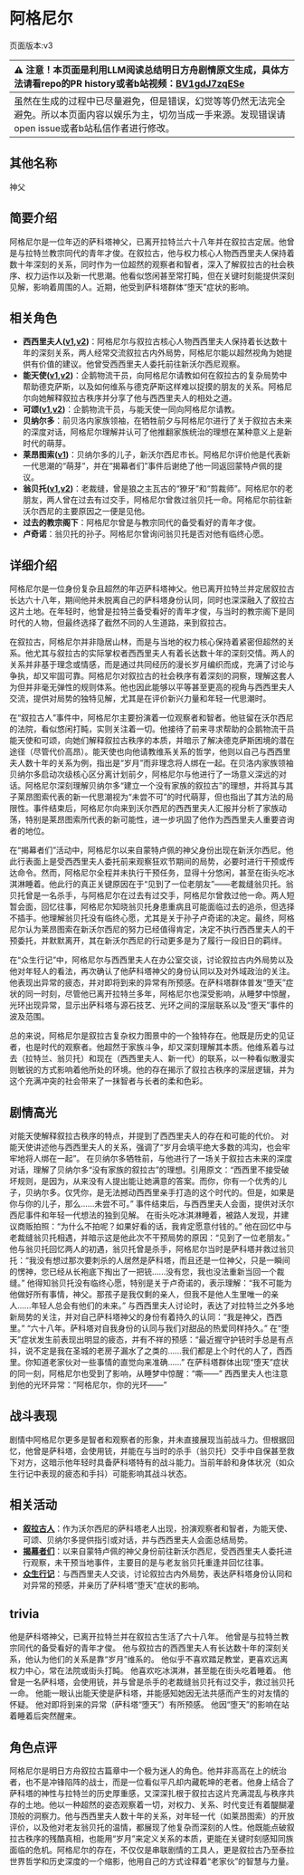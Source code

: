 # 阿格尼尔
页面版本:v3
 

| :warning: 注意！本页面是利用LLM阅读总结明日方舟剧情原文生成，具体方法请看repo的PR history或者b站视频：[BV1gdJ7zqESe](https://www.bilibili.com/video/BV1gdJ7zqESe/)         |
|:----------------------------|
| 虽然在生成的过程中已尽量避免，但是错误，幻觉等等仍然无法完全避免。所以本页面内容以娱乐为主，切勿当成一手来源。发现错误请open issue或者b站私信作者进行修改。|



## 其他名称
神父
## 简要介绍
阿格尼尔是一位年迈的萨科塔神父，已离开拉特兰六十八年并在叙拉古定居。他曾是与拉特兰教宗同代的青年才俊。在叙拉古，他与权力核心人物西西里夫人保持着数十年深刻的关系，同时作为一位超然的观察者和智者，深入了解叙拉古的社会秩序、权力运作以及新一代思潮。他看似悠闲甚至常打盹，但在关键时刻能提供深刻见解，影响着周围的人。近期，他受到萨科塔群体“堕天”症状的影响。
## 相关角色
-   **西西里夫人([v1](../chars/extended_char_xi_xi_li_fu_ren.md),[v2](extended_char_xi_xi_li_fu_ren.md))**：阿格尼尔与叙拉古核心人物西西里夫人保持着长达数十年的深刻关系，两人经常交流叙拉古内外局势，阿格尼尔能以超然视角为她提供有价值的建议。他曾受西西里夫人委托前往新沃尔西尼观察。
-   **能天使([v1](../chars/char_103_angel.md),[v2](char_103_angel.md))**：企鹅物流干员，向阿格尼尔请教如何在叙拉古的复杂局势中帮助德克萨斯，以及如何维系与德克萨斯这样难以捉摸的朋友的关系。阿格尼尔向她解释叙拉古秩序并分享了他与西西里夫人的相处之道。
-   **可颂([v1](../chars/char_201_moeshd.md),[v2](char_201_moeshd.md))**：企鹅物流干员，与能天使一同向阿格尼尔请教。
-   **贝纳尔多**：前贝洛内家族领袖，在牺牲前夕与阿格尼尔进行了关于叙拉古未来的深度对话，阿格尼尔理解并认可了他推翻家族统治的理想在某种意义上是新时代的萌芽。
-   **莱昂图索([v1](../chars/extended_char_lai_ang_tu_suo.md))**：贝纳尔多的儿子，新沃尔西尼市长。阿格尼尔评价他是代表新一代思潮的“萌芽”，并在“揭幕者们”事件后谢绝了他一同返回蒙特卢佩的提议。
-   **翁贝托([v1](../chars/extended_char_weng_bei_tuo.md),[v2](extended_char_weng_bei_tuo.md))**：老裁缝，曾是狼之主瓦古的“獠牙”和“剪裁师”。阿格尼尔的老朋友，两人曾在过去有过交手，阿格尼尔曾救过翁贝托一命。阿格尼尔前往新沃尔西尼的主要原因之一便是见他。
-   **过去的教宗阁下**：阿格尼尔曾是与教宗同代的备受看好的青年才俊。
-   **卢奇诺**：翁贝托的孙子。阿格尼尔曾询问翁贝托是否对他有临终心愿。
## 详细介绍
阿格尼尔是一位身份复杂且超然的年迈萨科塔神父。他已离开拉特兰并定居叙拉古长达六十八年，期间他并未脱离自己的萨科塔身份认同，同时也深深融入了叙拉古这片土地。在年轻时，他曾是拉特兰备受看好的青年才俊，与当时的教宗阁下是同时代的人物，但最终选择了截然不同的人生道路，来到叙拉古。

在叙拉古，阿格尼尔并非隐居山林，而是与当地的权力核心保持着紧密但超然的关系。他尤其与叙拉古的实际掌权者西西里夫人有着长达数十年的深刻交情。两人的关系并非基于理念或情感，而是通过共同经历的漫长岁月编织而成，充满了讨论与争执，却又牢固可靠。阿格尼尔对叙拉古的社会秩序有着深刻的洞察，理解这套人为但并非毫无弹性的规则体系。他也因此能够以平等甚至更高的视角与西西里夫人交流，提供对局势的独特见解，尤其是在评价新兴力量和年轻一代思潮时。

在“叙拉古人”事件中，阿格尼尔主要扮演着一位观察者和智者。他驻留在沃尔西尼的法院，看似悠闲打盹，实则关注着一切。他接待了前来寻求帮助的企鹅物流干员能天使和可颂，向她们解释叙拉古秩序的本质，并暗示了解决德克萨斯困境的潜在途径（尽管代价高昂）。能天使也向他请教维系关系的哲学，他则以自己与西西里夫人数十年的关系为例，指出是“岁月”而非理念将人绑在一起。在贝洛内家族领袖贝纳尔多启动次级核心区分离计划前夕，阿格尼尔与他进行了一场意义深远的对话。阿格尼尔深刻理解贝纳尔多“建立一个没有家族的叙拉古”的理想，并将其与其子莱昂图索代表的新一代思潮视为“未尝不可”的时代萌芽，但也指出了其方法的局限性。事件结束后，阿格尼尔向来到沃尔西尼的西西里夫人汇报并分析了家族动荡，特别是莱昂图索所代表的新可能性，进一步巩固了他作为西西里夫人重要咨询者的地位。

在“揭幕者们”活动中，阿格尼尔以来自蒙特卢佩的神父身份出现在新沃尔西尼。他此行表面上是受西西里夫人委托前来观察狂欢节期间的局势，必要时进行干预或传达命令。然而，阿格尼尔全程并未执行干预任务，显得十分悠闲，甚至在街头吃冰淇淋睡着。他此行的真正关键原因在于“见到了一位老朋友”——老裁缝翁贝托。翁贝托曾是一名杀手，与阿格尼尔在过去有过交手，阿格尼尔曾救过他一命。两人短暂会面，回忆往事，阿格尼尔知晓翁贝托身患重病且可能面临过去的追杀，但选择不插手。他理解翁贝托没有临终心愿，尤其是关于孙子卢奇诺的决定。最终，阿格尼尔认为莱昂图索在新沃尔西尼的努力已经值得肯定，决定不执行西西里夫人的干预委托，并默默离开，其在新沃尔西尼的行动更多是为了履行一段旧日的羁绊。

在“众生行记”中，阿格尼尔与西西里夫人在办公室交谈，讨论叙拉古内外局势以及他对年轻人的看法，再次确认了他萨科塔神父的身份认同以及对外域政治的关注。他表现出异常的疲态，并对即将到来的异常有所预感。在萨科塔群体普发“堕天”症状的同一时刻，尽管他已离开拉特兰多年，阿格尼尔也深受影响，从睡梦中惊醒，光环出现异常，显示出萨科塔与源石技艺、光环之间的深层联系以及“堕天”事件的波及范围。

总的来说，阿格尼尔是叙拉古复杂权力图景中的一个独特存在。他既是历史的见证者，也是时代的观察者。他超然于家族斗争，却又深刻理解其本质。他维系着与过去（拉特兰、翁贝托）和现在（西西里夫人、新一代）的联系，以一种看似散漫实则敏锐的方式影响着他所处的环境。他的存在揭示了叙拉古秩序的深层逻辑，并为这个充满冲突的社会带来了一抹智者与长者的柔和色彩。
## 剧情高光
对能天使解释叙拉古秩序的特点，并提到了西西里夫人的存在和可能的代价。
对能天使讲述他与西西里夫人的关系，强调了“岁月会填平绝大多数的鸿沟，也会牢牢地将人绑在一起”。
在贝纳尔多牺牲前，与他进行了一场关于叙拉古未来的深度对话，理解了贝纳尔多“没有家族的叙拉古”的理想。引用原文：“西西里不接受破坏规则，是因为，从来没有人提出能让她满意的答案。而你，你有一个优秀的儿子，贝纳尔多。仅凭你，是无法撼动西西里亲手打造的这个时代的。但是，如果是你与你的儿子，那么......未尝不可。”
事件结束后，与西西里夫人会面，提供对沃尔西尼事件和年轻一代想法的独到见解。
在街头吃冰淇淋睡着，被路人发现，并建议商贩拍照：“为什么不拍呢？如果好看的话，我肯定愿意付钱的。”
他在回忆中与老裁缝翁贝托相遇，并暗示这是他此次不干预局势的原因：“见到了一位老朋友。”
他与翁贝托回忆两人的初遇，翁贝托曾是杀手，阿格尼尔当时是萨科塔并救过翁贝托：“我没有想过那次要刺杀的人居然是萨科塔，而且还是一位神父，只是一瞬间的愣神，您已经从长袍底下掏出了一把铳......没有您，我也没法重新当回一个裁缝。”
他得知翁贝托没有临终心愿，特别是关于卢奇诺的，表示理解：“我不可能为他做好所有事情，神父。那孩子是我仅剩的亲人，但我不是他人生里唯一的亲人......年轻人总会有他们的未来。”
与西西里夫人讨论时，表达了对拉特兰之外多地新局势的关注，并对自己萨科塔神父的身份有着持久的认同：“我是神父，西西里。” “六十八年。萨科塔对自我身份的认同与我们对甜品的热爱同样持久。”
在“堕天”症状发生前表现出明显的疲态，并有不祥的预感：“最近握守护铳时手总是有点抖，说不定是我在圣城的老房子漏水了之类的......我们都是上个时代的人了，西西里。你知道老家伙对一些事情的直觉向来准确......”
在萨科塔群体出现“堕天”症状的同一刻，阿格尼尔也受到了影响，从睡梦中惊醒：“嘶——” 西西里夫人也注意到他的光环异常：“阿格尼尔，你的光环——”
## 战斗表现
剧情中阿格尼尔更多是智者和观察者的形象，并未直接展现当前战斗力。但根据回忆，他曾是萨科塔，会使用铳，并能在与当时的杀手（翁贝托）交手中自保甚至救下对方，这暗示他年轻时具备萨科塔特有的战斗能力。当前年龄和身体状况（如众生行记中表现的疲态和手抖）可能影响其战斗状态。
## 相关活动
-   **[叙拉古人](../stories/act21side.md)**：作为沃尔西尼的萨科塔老人出现，扮演观察者和智者，为能天使、可颂、贝纳尔多提供指引或对话，并与西西里夫人会面总结局势。
-   **[揭幕者们](../stories/act38side.md)**：以来自蒙特卢佩的神父身份前往新沃尔西尼，受西西里夫人委托进行观察，未干预当地事件，主要目的是与老友翁贝托重逢并回忆往事。
-   **[众生行记](../stories/act42side.md)**：与西西里夫人交谈，讨论叙拉古内外局势，表达萨科塔身份认同和对异常的预感，并亲历了萨科塔“堕天”症状的影响。
## trivia
他是萨科塔神父，已离开拉特兰并在叙拉古生活了六十八年。
他曾是与拉特兰教宗同代的备受看好的青年才俊。
他与叙拉古的西西里夫人有长达数十年的深刻关系，他认为他们的关系是靠“岁月”维系的。
他似乎不喜欢踏足教堂，更喜欢远离权力中心，常在法院或街头打盹。
他喜欢吃冰淇淋，甚至能在街头吃着睡着。
他曾是一名萨科塔，会使用铳，并与曾是杀手的老裁缝翁贝托有过交手，救过翁贝托一命。
他能一眼认出能天使是萨科塔，并能感知她因无法共感而产生的对友情的怀疑。
他对即将到来的异常（萨科塔“堕天”）有所预感。
他因“堕天”的影响在站着睡着后突然醒来。
## 角色点评
阿格尼尔是明日方舟叙拉古篇章中一个极为迷人的角色。他并非高高在上的统治者，也不是冲锋陷阵的战士，而是一位看似平凡却内藏乾坤的老者。他身上结合了萨科塔的神性与拉特兰的历史厚重感，又深深扎根于叙拉古这片充满混乱与秩序共存的土地。他以一种超然的姿态观察着一切，对权力、关系、时代变迁有着醍醐灌顶般的洞察力。他与西西里夫人数十年的关系，对年轻一代（如莱昂图索）的开放评价，以及他对老友翁贝托的温情，都展现了他复杂而深刻的人性。他既能点破叙拉古秩序的残酷真相，也能用“岁月”来定义关系的本质，更能在关键时刻感知同族面临的危机。阿格尼尔的存在，不仅仅是串联剧情的工具人，更是叙拉古乃至泰拉世界哲学和历史深度的一个缩影，他用自己的方式诠释着“老家伙”的智慧与力量。